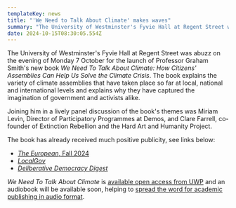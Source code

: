 ```yaml
---
templateKey: news
title: "'We Need to Talk About Climate' makes waves"
summary: "The University of Westminster's Fyvie Hall at Regent Street was abuzz on the evening of Monday 7 October for the launch of Professor Graham Smith's new book 'We Need To Talk About Climate'."
date: 2024-10-15T08:30:05.554Z
---
```

The University of Westminster's Fyvie Hall at Regent Street was abuzz on the evening of Monday 7 October for the launch of Professor Graham Smith's new book *We Need To Talk About Climate: How Citizens' Assemblies Can Help Us Solve the Climate Crisis*. The book explains the variety of climate assemblies that have taken place so far at local, national and international levels and explains why they have captured the imagination of government and activists alike.

Joining him in a lively panel discussion of the book's themes was Miriam Levin, Director of Participatory Programmes at Demos, and Clare Farrell, co-founder of Extinction Rebellion and the Hard Art and Humanity Project.

The book has already received much positive publicity, see links below:
 - <a href="https://issues.the-european.eu/flipbook/eey6654yryjukmjjgkliio7867/" target="_blank"><i>The European</i>, Fall 2024</a>
 - <a href="https://www.localgov.co.uk/Preparing-your-authority-for-a-citizens-assembly/61220" target="_blank"><i>LocalGov</i></a>
 - <a href="https://www.publicdeliberation.net/we-need-to-talk-about-climate-assemblies-graham-smith-in-conversation-with-canning-malkin/" target="_blank"><i>Deliberative Democracy Digest</i></a>

*We Need To Talk About Climate* is <a href="https://doi.org/10.16997/book73" target="_blank">available open access from UWP</a> and an audiobook will be available soon, helping to <a href="https://www.timeshighereducation.com/depth/library-spotify-academic-audiobooks-hit-mainstream" target="_blank">spread the word for academic publishing in audio format</a>.

